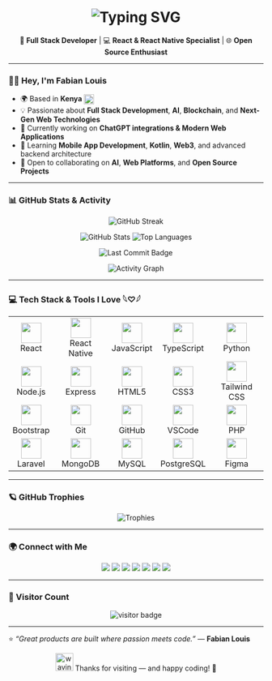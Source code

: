 <!-- ✨ Animated Typing Intro -->
<h1 align="center">
  <img src="https://readme-typing-svg.herokuapp.com?font=Fira+Code&pause=1000&color=00C2CB&center=true&vCenter=true&width=600&lines=👋+Hey,+I'm+Fabian+Louis;🚀+Full+Stack+Developer;⚛️+React+%7C+React+Native+Specialist;🌍+Tech+Enthusiast+from+Kenya;🎯+Building+impactful+digital+experiences" alt="Typing SVG" />
</h1>

<p align="center">
  🚀 <strong>Full Stack Developer</strong> | 💻 <strong>React & React Native Specialist</strong> | 🌐 <strong>Open Source Enthusiast</strong>
</p>

---

### 🧑‍💻 Hey, I'm Fabian Louis

- 🌍 Based in **Kenya** <img src="https://flagcdn.com/w20/ke.png" width="20" alt="Kenya Flag" style="vertical-align: middle;"/>  
- 💡 Passionate about **Full Stack Development**, **AI**, **Blockchain**, and **Next-Gen Web Technologies**  
- 🔭 Currently working on **ChatGPT integrations & Modern Web Applications**  
- 🌱 Learning **Mobile App Development**, **Kotlin**, **Web3**, and advanced backend architecture  
- 🤝 Open to collaborating on **AI**, **Web Platforms**, and **Open Source Projects**

---

### 📊 GitHub Stats & Activity

<p align="center">
  <img src="https://streak-stats.vercel.app?user=09c011ab0&theme=tokyonight&hide_border=true&v=2" alt="GitHub Streak"/>
</p>

<p align="center">
  <img src="https://github-readme-stats.vercel.app/api?username=09c011ab0&show_icons=true&theme=tokyonight&hide_border=true" alt="GitHub Stats"/>
  <img src="https://github-readme-stats.vercel.app/api/top-langs/?username=09c011ab0&layout=compact&theme=tokyonight&hide_border=true" alt="Top Languages"/>
</p>

<p align="center">
  <img src="https://img.shields.io/github/last-commit/09c011ab0/09c011ab0?style=for-the-badge&logo=github&color=0e75b6" alt="Last Commit Badge"/>
</p>

<p align="center">
  <img src="https://github-readme-activity-graph.vercel.app/graph?username=09c011ab0&theme=tokyo-night&hide_border=true" alt="Activity Graph"/>
</p>

---

### 💻 Tech Stack & Tools I Love 𓆩♡𓆪

<table align="center">
  <tr>
    <td align="center"><img src="https://cdn.jsdelivr.net/gh/devicons/devicon/icons/react/react-original.svg" height="40"/><br/>React</td>
    <td align="center"><img src="https://cdn.jsdelivr.net/gh/devicons/devicon/icons/react/react-original.svg" height="40"/><br/>React Native</td>
    <td align="center"><img src="https://cdn.jsdelivr.net/gh/devicons/devicon/icons/javascript/javascript-original.svg" height="40"/><br/>JavaScript</td>
    <td align="center"><img src="https://cdn.jsdelivr.net/gh/devicons/devicon/icons/typescript/typescript-original.svg" height="40"/><br/>TypeScript</td>
    <td align="center"><img src="https://cdn.jsdelivr.net/gh/devicons/devicon/icons/python/python-original.svg" height="40"/><br/>Python</td>
  </tr>
  <tr>
    <td align="center"><img src="https://cdn.jsdelivr.net/gh/devicons/devicon/icons/nodejs/nodejs-original.svg" height="40"/><br/>Node.js</td>
    <td align="center"><img src="https://cdn.jsdelivr.net/gh/devicons/devicon/icons/express/express-original.svg" height="40"/><br/>Express</td>
    <td align="center"><img src="https://cdn.jsdelivr.net/gh/devicons/devicon/icons/html5/html5-original.svg" height="40"/><br/>HTML5</td>
    <td align="center"><img src="https://cdn.jsdelivr.net/gh/devicons/devicon/icons/css3/css3-original.svg" height="40"/><br/>CSS3</td>
    <td align="center"><img src="https://www.vectorlogo.zone/logos/tailwindcss/tailwindcss-icon.svg" height="40"/><br/>Tailwind CSS</td>
  </tr>
  <tr>
    <td align="center"><img src="https://cdn.jsdelivr.net/gh/devicons/devicon/icons/bootstrap/bootstrap-original.svg" height="40"/><br/>Bootstrap</td>
    <td align="center"><img src="https://cdn.jsdelivr.net/gh/devicons/devicon/icons/git/git-original.svg" height="40"/><br/>Git</td>
    <td align="center"><img src="https://cdn.jsdelivr.net/gh/devicons/devicon/icons/github/github-original.svg" height="40"/><br/>GitHub</td>
    <td align="center"><img src="https://cdn.jsdelivr.net/gh/devicons/devicon/icons/vscode/vscode-original.svg" height="40"/><br/>VSCode</td>
    <td align="center"><img src="https://cdn.jsdelivr.net/gh/devicons/devicon/icons/php/php-original.svg" height="40"/><br/>PHP</td>
  </tr>
  <tr>
    <td align="center"><img src="https://cdn.jsdelivr.net/gh/devicons/devicon/icons/laravel/laravel-original.svg" height="40"/><br/>Laravel</td>
    <td align="center"><img src="https://cdn.jsdelivr.net/gh/devicons/devicon/icons/mongodb/mongodb-original.svg" height="40"/><br/>MongoDB</td>
    <td align="center"><img src="https://cdn.jsdelivr.net/gh/devicons/devicon/icons/mysql/mysql-original.svg" height="40"/><br/>MySQL</td>
    <td align="center"><img src="https://cdn.jsdelivr.net/gh/devicons/devicon/icons/postgresql/postgresql-original.svg" height="40"/><br/>PostgreSQL</td>
    <td align="center"><img src="https://cdn.jsdelivr.net/gh/devicons/devicon/icons/figma/figma-original.svg" height="40"/><br/>Figma</td>
  </tr>
</table>

---

### 🪐 GitHub Trophies

<p align="center">
  <img src="https://github-profile-trophy.vercel.app/?username=09c011ab0&theme=tokyonight&no-frame=true&row=1&column=6" alt="Trophies"/>
</p>

---

### 🌍 Connect with Me

<p align="center">
  <a href="https://www.linkedin.com/in/fabian-louis-dev/"><img src="https://img.shields.io/badge/LinkedIn-Fabian Louis-blue?style=for-the-badge&logo=linkedin" /></a>
  <a href="https://x.com/_fabianlouis"><img src="https://img.shields.io/badge/X-@_FabianLouis-black?style=for-the-badge&logo=x" /></a>
  <a href="https://fabianlouis.figma.site"><img src="https://img.shields.io/badge/Portfolio-Figma-black?style=for-the-badge&logo=figma" /></a>
  <a href="mailto:fabianlouis99@gmail.com"><img src="https://img.shields.io/badge/Email-Contact%20Me-green?style=for-the-badge&logo=gmail" /></a>
  <a href="https://dev.to/fabianlou1s"><img src="https://img.shields.io/badge/Dev.to-fabianlou1s-black?style=for-the-badge&logo=dev.to" /></a>
  <a href="https://hashnode.com/@fabianlouis"><img src="https://img.shields.io/badge/Hashnode-fabianlouis-blue?style=for-the-badge&logo=hashnode" /></a>
  <a href="https://fabianlou1s.medium.com/"><img src="https://img.shields.io/badge/Medium-fabianlou1s-grey?style=for-the-badge&logo=medium" /></a>
</p>

---

### 👀 Visitor Count

<p align="center">
  <img src="https://komarev.com/ghpvc/?username=09c011ab0&label=Profile%20Views&color=0e75b6&style=for-the-badge" alt="visitor badge"/>
</p>

---

⭐️ *“Great products are built where passion meets code.”* — **Fabian Louis**

<p align="center">
  <img src="https://media.giphy.com/media/hvRJCLFzcasrR4ia7z/giphy.gif" width="35" alt="waving hand"/>
  Thanks for visiting — and happy coding! 🚀
</p>
